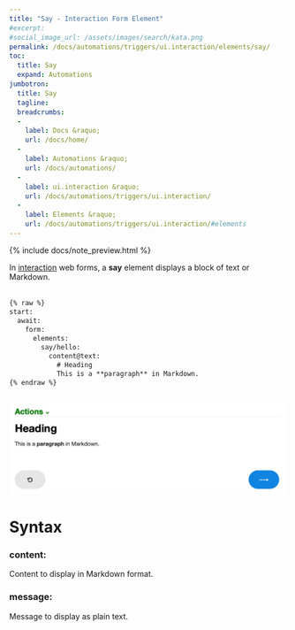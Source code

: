 ```yaml
---
title: "Say - Interaction Form Element"
#excerpt: 
#social_image_url: /assets/images/search/kata.png
permalink: /docs/automations/triggers/ui.interaction/elements/say/
toc:
  title: Say
  expand: Automations
jumbotron:
  title: Say
  tagline: 
  breadcrumbs:
  -
    label: Docs &raquo;
    url: /docs/home/
  -
    label: Automations &raquo;
    url: /docs/automations/
  -
    label: ui.interaction &raquo;
    url: /docs/automations/triggers/ui.interaction/
  -
    label: Elements &raquo;
    url: /docs/automations/triggers/ui.interaction/#elements
---
```


{% include docs/note_preview.html %}

In [interaction](/docs/automations/triggers/ui.interaction/) web forms, a **say** element displays a block of text or Markdown.

<pre>
<code class="language-cerb">
{% raw %}
start:
  await:
    form:
      elements:
        say/hello:
          content@text:
            # Heading
            This is a **paragraph** in Markdown.
{% endraw %}
</code>
</pre>

<div class="cerb-screenshot">
<img src="/assets/images/docs/automations/triggers/ui.interaction/elements/say.png" class="screenshot">
</div>

# Syntax

### content:

Content to display in Markdown format.

### message:

Message to display as plain text.
